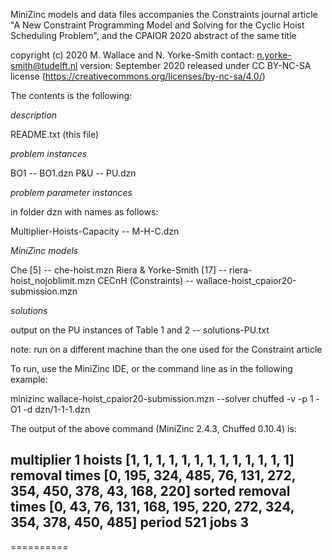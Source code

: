 MiniZinc models and data files
accompanies the Constraints journal article "A New Constraint Programming Model and Solving for the Cyclic Hoist Scheduling Problem", and the CPAIOR 2020 abstract of the same title

copyright (c) 2020 M. Wallace and N. Yorke-Smith
contact: n.yorke-smith@tudelft.nl
version: September 2020
released under CC BY-NC-SA license (https://creativecommons.org/licenses/by-nc-sa/4.0/)


The contents is the following:

*description*

README.txt (this file)

*problem instances*

BO1 -- BO1.dzn
P&U -- PU.dzn

*problem parameter instances*

in folder dzn with names as follows:

Multiplier-Hoists-Capacity -- M-H-C.dzn

*MiniZinc models*

Che [5]                  -- che-hoist.mzn
Riera & Yorke-Smith [17] -- riera-hoist_nojoblimit.mzn
CECnH (Constraints)      -- wallace-hoist_cpaior20-submission.mzn

*solutions*

output on the PU instances of Table 1 and 2 -- solutions-PU.txt

note: run on a different machine than the one used for the Constraint article


To run, use the MiniZinc IDE, or the command line as in the following example:

minizinc wallace-hoist_cpaior20-submission.mzn --solver chuffed -v -p 1 -O1 -d dzn/1-1-1.dzn

The output of the above command (MiniZinc 2.4.3, Chuffed 0.10.4) is:

multiplier 1
hoists [1, 1, 1, 1, 1, 1, 1, 1, 1, 1, 1, 1, 1]
removal times [0, 195, 324, 485, 76, 131, 272, 354, 450, 378, 43, 168, 220]
sorted removal times [0, 43, 76, 131, 168, 195, 220, 272, 324, 354, 378, 450, 485]
period 521
jobs 3
----------
==========
